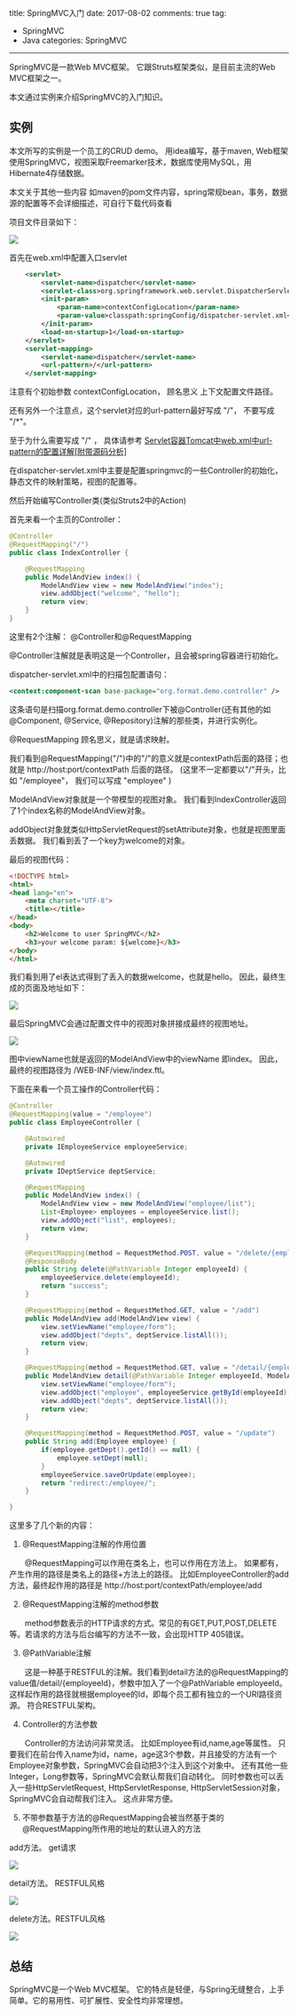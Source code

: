title: SpringMVC入门
date: 2017-08-02
comments: true
tag:
 - SpringMVC
 - Java
categories: SpringMVC

----------
SpringMVC是一款Web MVC框架。 它跟Struts框架类似，是目前主流的Web MVC框架之一。

本文通过实例来介绍SpringMVC的入门知识。
<!-- more -->

## 实例
本文所写的实例是一个员工的CRUD demo。 用idea编写，基于maven, Web框架使用SpringMVC，视图采取Freemarker技术，数据库使用MySQL，用Hibernate4存储数据。 

本文关于其他一些内容 如maven的pom文件内容，spring常规bean，事务，数据源的配置等不会详细描述，可自行下载代码查看

项目文件目录如下：

![](http://images.cnitblog.com/i/411512/201405/011440289086962.jpg)

首先在web.xml中配置入口servlet
```xml
    <servlet>
        <servlet-name>dispatcher</servlet-name>
        <servlet-class>org.springframework.web.servlet.DispatcherServlet</servlet-class>
        <init-param>
            <param-name>contextConfigLocation</param-name>
            <param-value>classpath:springConfig/dispatcher-servlet.xml</param-value>
        </init-param>
        <load-on-startup>1</load-on-startup>
    </servlet>
    <servlet-mapping>
        <servlet-name>dispatcher</servlet-name>
        <url-pattern>/</url-pattern>
    </servlet-mapping>
```

注意有个初始参数 contextConfigLocation， 顾名思义  上下文配置文件路径。

还有另外一个注意点，这个servlet对应的url-pattern最好写成 "/"， 不要写成 "/*"。  

至于为什么需要写成 "/" ， 具体请参考
[Servlet容器Tomcat中web.xml中url-pattern的配置详解[附带源码分析]](https://blog.lyu3.com/servlet%E5%AE%B9%E5%99%A8tomcat%E4%B8%ADweb.xml%E4%B8%ADurl-pattern%E7%9A%84%E9%85%8D%E7%BD%AE%E8%AF%A6%E8%A7%A3/)

在dispatcher-servlet.xml中主要是配置springmvc的一些Controller的初始化，静态文件的映射策略，视图的配置等。

 

然后开始编写Controller类(类似Struts2中的Action)

首先来看一个主页的Controller：

```java
@Controller
@RequestMapping("/")
public class IndexController {

    @RequestMapping
    public ModelAndView index() {
        ModelAndView view = new ModelAndView("index");
        view.addObject("welcome", "hello");
        return view;
    }
}
```

这里有2个注解： @Controller和@RequestMapping

@Controller注解就是表明这是一个Controller，且会被spring容器进行初始化。

dispatcher-servlet.xml中的扫描包配置语句：

```xml
<context:component-scan base-package="org.format.demo.controller" />
```

这条语句是扫描org.format.demo.controller下被@Controller(还有其他的如 @Component, @Service, @Repository)注解的那些类，并进行实例化。

@RequestMapping 顾名思义，就是请求映射。

我们看到@RequestMapping("/")中的"/"的意义就是contextPath后面的路径；也就是 http://host:port/contextPath 后面的路径。 (这里不一定都要以"/"开头，比如 "/employee"， 我们可以写成 "employee" )

ModelAndView对象就是一个带模型的视图对象。 我们看到IndexController返回了1个index名称的ModelAndView对象。

addObject对象就类似HttpServletRequest的setAttribute对象，也就是视图里面丢数据。 我们看到丢了一个key为welcome的对象。

最后的视图代码：

```html
<!DOCTYPE html>
<html>
<head lang="en">
    <meta charset="UTF-8">
    <title></title>
</head>
<body>
    <h2>Welcome to user SpringMVC</h2>
    <h3>your welcome param: ${welcome}</h3>
</body>
</html>
```

我们看到用了el表达式得到了丢入的数据welcome，也就是hello。 因此，最终生成的页面及地址如下：

![](http://images.cnitblog.com/i/411512/201405/011612487529282.jpg)

最后SpringMVC会通过配置文件中的视图对象拼接成最终的视图地址。

![](http://images.cnitblog.com/i/411512/201405/011616301271147.jpg)

图中viewName也就是返回的ModelAndView中的viewName 即index。   因此，最终的视图路径为 /WEB-INF/view/index.ftl。

下面在来看一个员工操作的Controller代码：

```java
@Controller
@RequestMapping(value = "/employee")
public class EmployeeController {

    @Autowired
    private IEmployeeService employeeService;

    @Autowired
    private IDeptService deptService;

    @RequestMapping
    public ModelAndView index() {
        ModelAndView view = new ModelAndView("employee/list");
        List<Employee> employees = employeeService.list();
        view.addObject("list", employees);
        return view;
    }

    @RequestMapping(method = RequestMethod.POST, value = "/delete/{employeeId}")
    @ResponseBody
    public String delete(@PathVariable Integer employeeId) {
        employeeService.delete(employeeId);
        return "success";
    }

    @RequestMapping(method = RequestMethod.GET, value = "/add")
    public ModelAndView add(ModelAndView view) {
        view.setViewName("employee/form");
        view.addObject("depts", deptService.listAll());
        return view;
    }

    @RequestMapping(method = RequestMethod.GET, value = "/detail/{employeeId}")
    public ModelAndView detail(@PathVariable Integer employeeId, ModelAndView view) {
        view.setViewName("employee/form");
        view.addObject("employee", employeeService.getById(employeeId));
        view.addObject("depts", deptService.listAll());
        return view;
    }

    @RequestMapping(method = RequestMethod.POST, value = "/update")
    public String add(Employee employee) {
        if(employee.getDept().getId() == null) {
            employee.setDept(null);
        }
        employeeService.saveOrUpdate(employee);
        return "redirect:/employee/";
    }

}
```

这里多了几个新的内容：

1. @RequestMapping注解的作用位置

　　@RequestMapping可以作用在类名上，也可以作用在方法上。 如果都有， 产生作用的路径是类名上的路径+方法上的路径。 比如EmployeeController的add方法，最终起作用的路径是 http://host:port/contextPath/employee/add

2. @RequestMapping注解的method参数

　　method参数表示的HTTP请求的方式。常见的有GET,PUT,POST,DELETE等。若请求的方法与后台编写的方法不一致，会出现HTTP 405错误。

3. @PathVariable注解

　　这是一种基于RESTFUL的注解。我们看到detail方法的@RequestMapping的value值/detail/{employeeId}，参数中加入了一个@PathVariable employeeId。 这样起作用的路径就根据employee的Id，即每个员工都有独立的一个URI路径资源。 符合RESTFUL架构。

4. Controller的方法参数

　　Controller的方法访问非常灵活。 比如Employee有id,name,age等属性。 只要我们在前台传入name为id，name，age这3个参数，并且接受的方法有一个Employee对象参数，SpringMVC会自动把3个注入到这个对象中。 还有其他一些Integer，Long参数等，SpringMVC会默认帮我们自动转化。 同时参数也可以丢入一些HttpServletRequest, HttpServletResponse, HttpServletSession对象，SpringMVC会自动帮我们注入。 这点非常方便。

5. 不带参数基于方法的@RequestMapping会被当然基于类的@RequestMapping所作用的地址的默认进入的方法

add方法。 get请求

![](http://images.cnitblog.com/i/411512/201405/011654350807546.jpg)

detail方法。 RESTFUL风格

![](http://images.cnitblog.com/i/411512/201405/011655026422066.jpg)

delete方法。RESTFUL风格

![](http://images.cnitblog.com/i/411512/201405/011655214235038.jpg)

## 总结
SpringMVC是一个Web MVC框架。 它的特点是轻便，与Spring无缝整合，上手简单。它的易用性、可扩展性、安全性均非常理想。 
